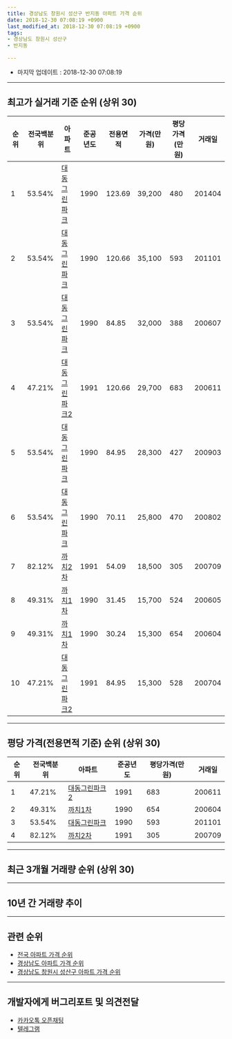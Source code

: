 ```yaml
---
title: 경상남도 창원시 성산구 반지동 아파트 가격 순위
date: 2018-12-30 07:08:19 +0900
last_modified_at: 2018-12-30 07:08:19 +0900
tags:
- 경상남도 창원시 성산구
- 반지동

---
```


* 마지막 업데이트 : 2018-12-30 07:08:19

---

## 최고가 실거래 기준 순위 (상위 30)


|순위|전국백분위|아파트|준공년도|전용면적|가격(만원)|평당가격(만원)|거래일|
|---|---|---|---|---|---|---|---|
|1|53.54%|[대동그린파크](https://search.naver.com/search.naver?query=%EA%B2%BD%EC%83%81%EB%82%A8%EB%8F%84+%EC%B0%BD%EC%9B%90%EC%8B%9C+%EC%84%B1%EC%82%B0%EA%B5%AC+%EB%B0%98%EC%A7%80%EB%8F%99+%EB%8C%80%EB%8F%99%EA%B7%B8%EB%A6%B0%ED%8C%8C%ED%81%AC)|1990|123.69|39,200|480|201404|
|2|53.54%|[대동그린파크](https://search.naver.com/search.naver?query=%EA%B2%BD%EC%83%81%EB%82%A8%EB%8F%84+%EC%B0%BD%EC%9B%90%EC%8B%9C+%EC%84%B1%EC%82%B0%EA%B5%AC+%EB%B0%98%EC%A7%80%EB%8F%99+%EB%8C%80%EB%8F%99%EA%B7%B8%EB%A6%B0%ED%8C%8C%ED%81%AC)|1990|120.66|35,100|593|201101|
|3|53.54%|[대동그린파크](https://search.naver.com/search.naver?query=%EA%B2%BD%EC%83%81%EB%82%A8%EB%8F%84+%EC%B0%BD%EC%9B%90%EC%8B%9C+%EC%84%B1%EC%82%B0%EA%B5%AC+%EB%B0%98%EC%A7%80%EB%8F%99+%EB%8C%80%EB%8F%99%EA%B7%B8%EB%A6%B0%ED%8C%8C%ED%81%AC)|1990|84.85|32,000|388|200607|
|4|47.21%|[대동그린파크2](https://search.naver.com/search.naver?query=%EA%B2%BD%EC%83%81%EB%82%A8%EB%8F%84+%EC%B0%BD%EC%9B%90%EC%8B%9C+%EC%84%B1%EC%82%B0%EA%B5%AC+%EB%B0%98%EC%A7%80%EB%8F%99+%EB%8C%80%EB%8F%99%EA%B7%B8%EB%A6%B0%ED%8C%8C%ED%81%AC2)|1991|120.66|29,700|683|200611|
|5|53.54%|[대동그린파크](https://search.naver.com/search.naver?query=%EA%B2%BD%EC%83%81%EB%82%A8%EB%8F%84+%EC%B0%BD%EC%9B%90%EC%8B%9C+%EC%84%B1%EC%82%B0%EA%B5%AC+%EB%B0%98%EC%A7%80%EB%8F%99+%EB%8C%80%EB%8F%99%EA%B7%B8%EB%A6%B0%ED%8C%8C%ED%81%AC)|1990|84.95|28,300|427|200903|
|6|53.54%|[대동그린파크](https://search.naver.com/search.naver?query=%EA%B2%BD%EC%83%81%EB%82%A8%EB%8F%84+%EC%B0%BD%EC%9B%90%EC%8B%9C+%EC%84%B1%EC%82%B0%EA%B5%AC+%EB%B0%98%EC%A7%80%EB%8F%99+%EB%8C%80%EB%8F%99%EA%B7%B8%EB%A6%B0%ED%8C%8C%ED%81%AC)|1990|70.11|25,800|470|200802|
|7|82.12%|[까치2차](https://search.naver.com/search.naver?query=%EA%B2%BD%EC%83%81%EB%82%A8%EB%8F%84+%EC%B0%BD%EC%9B%90%EC%8B%9C+%EC%84%B1%EC%82%B0%EA%B5%AC+%EB%B0%98%EC%A7%80%EB%8F%99+%EA%B9%8C%EC%B9%982%EC%B0%A8)|1991|54.09|18,500|305|200709|
|8|49.31%|[까치1차](https://search.naver.com/search.naver?query=%EA%B2%BD%EC%83%81%EB%82%A8%EB%8F%84+%EC%B0%BD%EC%9B%90%EC%8B%9C+%EC%84%B1%EC%82%B0%EA%B5%AC+%EB%B0%98%EC%A7%80%EB%8F%99+%EA%B9%8C%EC%B9%981%EC%B0%A8)|1990|31.45|15,700|524|200605|
|9|49.31%|[까치1차](https://search.naver.com/search.naver?query=%EA%B2%BD%EC%83%81%EB%82%A8%EB%8F%84+%EC%B0%BD%EC%9B%90%EC%8B%9C+%EC%84%B1%EC%82%B0%EA%B5%AC+%EB%B0%98%EC%A7%80%EB%8F%99+%EA%B9%8C%EC%B9%981%EC%B0%A8)|1990|30.24|15,300|654|200604|
|10|47.21%|[대동그린파크2](https://search.naver.com/search.naver?query=%EA%B2%BD%EC%83%81%EB%82%A8%EB%8F%84+%EC%B0%BD%EC%9B%90%EC%8B%9C+%EC%84%B1%EC%82%B0%EA%B5%AC+%EB%B0%98%EC%A7%80%EB%8F%99+%EB%8C%80%EB%8F%99%EA%B7%B8%EB%A6%B0%ED%8C%8C%ED%81%AC2)|1991|84.95|15,300|528|200704|


---

## 평당 가격(전용면적 기준) 순위 (상위 30)


|순위|전국백분위|아파트|준공년도|평당가격(만원)|거래일|
|---|---|---|---|---|---|
|1|47.21%|[대동그린파크2](https://search.naver.com/search.naver?query=%EA%B2%BD%EC%83%81%EB%82%A8%EB%8F%84+%EC%B0%BD%EC%9B%90%EC%8B%9C+%EC%84%B1%EC%82%B0%EA%B5%AC+%EB%B0%98%EC%A7%80%EB%8F%99+%EB%8C%80%EB%8F%99%EA%B7%B8%EB%A6%B0%ED%8C%8C%ED%81%AC2)|1991|683|200611|
|2|49.31%|[까치1차](https://search.naver.com/search.naver?query=%EA%B2%BD%EC%83%81%EB%82%A8%EB%8F%84+%EC%B0%BD%EC%9B%90%EC%8B%9C+%EC%84%B1%EC%82%B0%EA%B5%AC+%EB%B0%98%EC%A7%80%EB%8F%99+%EA%B9%8C%EC%B9%981%EC%B0%A8)|1990|654|200604|
|3|53.54%|[대동그린파크](https://search.naver.com/search.naver?query=%EA%B2%BD%EC%83%81%EB%82%A8%EB%8F%84+%EC%B0%BD%EC%9B%90%EC%8B%9C+%EC%84%B1%EC%82%B0%EA%B5%AC+%EB%B0%98%EC%A7%80%EB%8F%99+%EB%8C%80%EB%8F%99%EA%B7%B8%EB%A6%B0%ED%8C%8C%ED%81%AC)|1990|593|201101|
|4|82.12%|[까치2차](https://search.naver.com/search.naver?query=%EA%B2%BD%EC%83%81%EB%82%A8%EB%8F%84+%EC%B0%BD%EC%9B%90%EC%8B%9C+%EC%84%B1%EC%82%B0%EA%B5%AC+%EB%B0%98%EC%A7%80%EB%8F%99+%EA%B9%8C%EC%B9%982%EC%B0%A8)|1991|305|200709|


---

## 최근 3개월 거래량 순위 (상위 30)


<div style="width:100%;">
    <canvas id="deal_count_ranking" height="250"></canvas>
</div>


<script>
new Chart(document.getElementById("deal_count_ranking"), {
    type: 'horizontalBar',
    data: {
        labels: ['대동그린파크', '까치2차', '까치1차'],
        datasets: [{
            label: '실거래 수',
            data: [16, 3, 2],
            borderColor: "rgba(255, 0, 128, 1)",
            backgroundColor: "rgba(255, 0, 128, 0.5)",
            fill: false,
        }]
    },
    options: {
        responsive: true,
        title: {
            display: true,
            text: '최근 3개월 거래량 순위'
        },
        tooltips: {
            mode: 'index',
            intersect: false,
            callbacks: {
                title: function(tooltipItems, data) {
                    return "실거래 수:";
                },
                label: function(tooltipItem, data) {
                    return data.labels[tooltipItem.index] + ": " + tooltipItem.xLabel;
                }
            }
        },
        hover: {
            mode: 'nearest',
            intersect: true
        },
        scales: {
            xAxes: [{
                display: true,
                scaleLabel: {
                    display: true,
                    labelString: '실거래 수'
                },
                ticks: {
                    suggestedMin: 0,
                }
            }],
            yAxes: [{
                display: true,
                ticks: {
                    autoSkip: false,
                    callback: function(value, index, values) {
                        if (value.length > 15)
                            return value.substr(0, 13) + "...";
                        else
                            return value;
                    }
                },
                scaleLabel: {
                    display: false,
                }
            }]
        }
    }
});

</script>


---

## 10년 간 거래량 추이


<div style="width:100%;">
    <canvas id="deal_progress" height="250"></canvas>
</div>

<script>
new Chart(document.getElementById("deal_progress"), {
    type: 'line',
    data: {
        labels: ['200812','200901','200902','200903','200904','200905','200906','200907','200908','200909','200910','200911','200912','201001','201002','201003','201004','201005','201006','201007','201008','201009','201010','201011','201012','201101','201102','201103','201104','201105','201106','201107','201108','201109','201110','201111','201112','201201','201202','201203','201204','201205','201206','201207','201208','201209','201210','201211','201212','201301','201302','201303','201304','201305','201306','201307','201308','201309','201310','201311','201312','201401','201402','201403','201404','201405','201406','201407','201408','201409','201410','201411','201412','201501','201502','201503','201504','201505','201506','201507','201508','201509','201510','201511','201512','201601','201602','201603','201604','201605','201606','201607','201608','201609','201610','201611','201612','201701','201702','201703','201704','201705','201706','201707','201708','201709','201710','201711','201712','201801','201802','201803','201804','201805','201806','201807','201808','201809','201810','201811','201812'],
        datasets: [{
            label: '실거래 수',
            pointRadius: 1,
            data: [3, 9, 13, 15, 13, 12, 12, 13, 21, 9, 18, 19, 16, 19, 24, 31, 26, 16, 19, 10, 8, 13, 25, 20, 30, 26, 26, 16, 11, 10, 9, 7, 15, 10, 11, 12, 7, 6, 8, 9, 6, 9, 7, 4, 7, 9, 10, 11, 6, 11, 14, 13, 17, 12, 15, 7, 6, 9, 18, 12, 12, 11, 21, 30, 15, 18, 11, 9, 16, 22, 14, 24, 14, 14, 16, 32, 17, 22, 9, 14, 15, 8, 16, 6, 10, 4, 16, 27, 10, 12, 7, 14, 18, 10, 10, 7, 7, 5, 1, 6, 8, 6, 5, 2, 5, 5, 1, 4, 2, 6, 10, 5, 5, 4, 3, 3, 2, 2, 10, 10, 1],
            borderColor: "rgba(255, 201, 14, 1)",
            backgroundColor: "rgba(255, 201, 14, 0.5)",
            fill: true,
        }]
    },
    options: {
        responsive: true,
        title: {
            display: true,
            text: '10년간 거래량 추이'
        },
        tooltips: {
            mode: 'index',
            intersect: false,
        },
        hover: {
            mode: 'nearest',
            intersect: true
        },
        scales: {
            xAxes: [{
                display: true,
                scaleLabel: {
                    display: true,
                    labelString: '년/월'
                }
            }],
            yAxes: [{
                display: true,
                ticks: {
                    suggestedMin: 0,
                },
                scaleLabel: {
                    display: true,
                    labelString: '실거래 수'
                }
            }]
        }
    }
});

</script>


---

## 관련 순위

- [전국 아파트 가격 순위](https://inasie.github.io/apt-ranking/전국)
- [경상남도 아파트 가격 순위](https://inasie.github.io/apt-ranking/경상남도)
- [경상남도 창원시 성산구 아파트 가격 순위](https://inasie.github.io/apt-ranking/경상남도-창원시-성산구)


---

## 개발자에게 버그리포트 및 의견전달

- [카카오톡 오픈채팅](https://open.kakao.com/o/gLJUAP4)
- [텔레그램](https://t.me/inasie)

